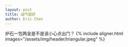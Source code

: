 ```yaml
---
layout: post
title: 运气挺好
author: Eric Chen
---
```

炉石一包两金是不是该小心点出门？
{% include aligner.html images="/assets/img/header/triangular.jpeg" %}

